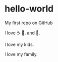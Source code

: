 # hello-world
My first repo on GitHub

I love :coffee: :pizza:, and :dancer:.

I love my kids.

I love my family.
